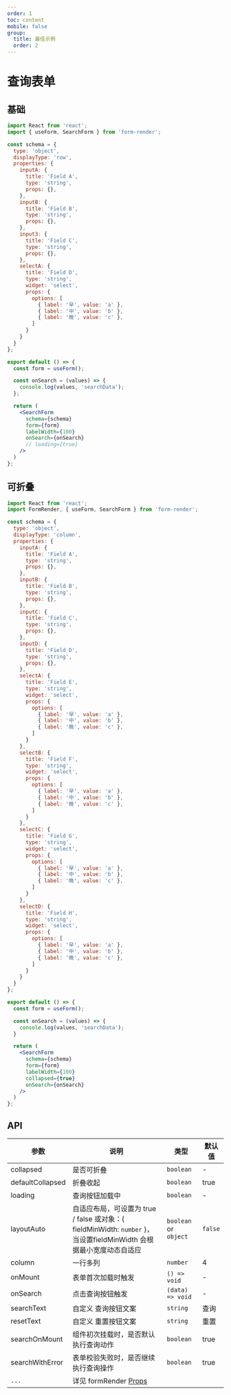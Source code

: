 ```yaml
---
order: 1
toc: content
mobile: false
group: 
  title: 最佳示例
  order: 2
---
```


# 查询表单

## 基础

```jsx
import React from 'react';
import { useForm, SearchForm } from 'form-render';

const schema = {
  type: 'object',
  displayType: 'row',
  properties: {
    inputA: {
      title: 'Field A',
      type: 'string',
      props: {},
    },
    inputB: {
      title: 'Field B',
      type: 'string',
      props: {},
    },
    input3: {
      title: 'Field C',
      type: 'string',
      props: {},
    },
    selectA: {
      title: 'Field D',
      type: 'string',
      widget: 'select',
      props: {
        options: [
          { label: '早', value: 'a' },
          { label: '中', value: 'b' },
          { label: '晚', value: 'c' },
        ]
      }
    }
  }
};

export default () => {
  const form = useForm();

  const onSearch = (values) => {
    console.log(values, 'searchData');
  };

  return (
    <SearchForm 
      schema={schema} 
      form={form}
      labelWidth={100}
      onSearch={onSearch}
      // loading={true}
    />
  )
};
```


## 可折叠

```jsx
import React from 'react';
import FormRender, { useForm, SearchForm } from 'form-render';

const schema = {
  type: 'object',
  displayType: 'column',
  properties: {
    inputA: {
      title: 'Field A',
      type: 'string',
      props: {},
    },
    inputB: {
      title: 'Field B',
      type: 'string',
      props: {},
    },
    inputC: {
      title: 'Field C',
      type: 'string',
      props: {},
    },
    inputD: {
      title: 'Field D',
      type: 'string',
      props: {},
    },
    selectA: {
      title: 'Field E',
      type: 'string',
      widget: 'select',
      props: {
        options: [
          { label: '早', value: 'a' },
          { label: '中', value: 'b' },
          { label: '晚', value: 'c' },
        ]
      }
    },
    selectB: {
      title: 'Field F',
      type: 'string',
      widget: 'select',
      props: {
        options: [
          { label: '早', value: 'a' },
          { label: '中', value: 'b' },
          { label: '晚', value: 'c' },
        ]
      }
    },
    selectC: {
      title: 'Field G',
      type: 'string',
      widget: 'select',
      props: {
        options: [
          { label: '早', value: 'a' },
          { label: '中', value: 'b' },
          { label: '晚', value: 'c' },
        ]
      }
    },
    selectD: {
      title: 'Field H',
      type: 'string',
      widget: 'select',
      props: {
        options: [
          { label: '早', value: 'a' },
          { label: '中', value: 'b' },
          { label: '晚', value: 'c' },
        ]
      }
    }
  }
};

export default () => {
  const form = useForm();

  const onSearch = (values) => {
    console.log(values, 'searchData');
  }

  return (
    <SearchForm 
      schema={schema} 
      form={form}
      labelWidth={100}
      collapsed={true}
      onSearch={onSearch}
    />
  )
};
```


## API

| 参数             | 说明                                                                                     | 类型                                                                                                  | 默认值 |
| ---------------- | ----------------------------------------------------------------------------------------- | ----------------------------------------------------------------------------------------------------- | ------ |
| collapsed           | 是否可折叠                             | `boolean`          |  -    |
| defaultCollapsed    | 折叠收起                               | `boolean`          |  true   |
| loading             | 查询按钮加载中                          | `boolean`          |  -    |
| layoutAuto            | 自适应布局，可设置为 true / false 或对象：{ fieldMinWidth: `number` }， 当设置fieldMinWidth 会根据最小宽度动态自适应                         | `boolean` or `object`         |  `false `   |
| column              | 一行多列                               | `number`           |  4    |
| onMount             | 表单首次加载时触发                       | `() => void`       |  -    |
| onSearch            | 点击查询按钮触发                        | `(data) => void`    |  -    |
| searchText          | 自定义 查询按钮文案                     | `string`            |  查询  |
| resetText           | 自定义 重置按钮文案                      | `string`           |  重置  |
| searchOnMount      | 组件初次挂载时，是否默认执行查询动作        | `boolean`           | true   | 
| searchWithError    | 表单校验失败时，是否继续执行查询操作        | `boolean`           | true   |
| `...`              | 详见 formRender [Props](/form-render/api-props) |            |        |
